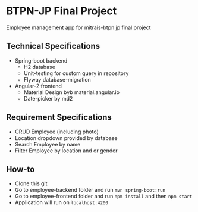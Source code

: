 # BTPN-JP Final Project
Employee management app for mitrais-btpn jp final project

## Technical Specifications
* Spring-boot backend
    * H2 database
    * Unit-testing for custom query in repository
    * Flyway database-migration
* Angular-2 frontend
    * Material Design byb material.angular.io
    * Date-picker by md2

## Requirement Specifications
* CRUD Employee (including photo)
* Location dropdown provided by database
* Search Employee by name
* Filter Employee by location and or gender

## How-to
* Clone this git
* Go to employee-backend folder and run `mvn spring-boot:run`
* Go to employee-frontend folder and run `npm install` and then `npm start`
* Application will run on `localhost:4200`
